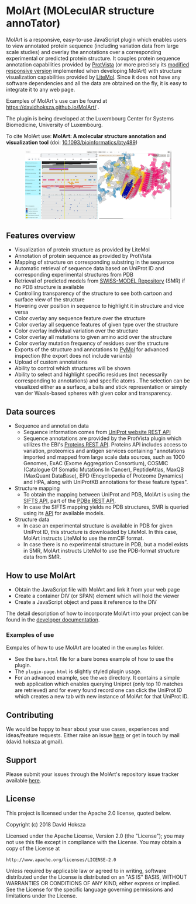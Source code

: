 # MolArt (MOLeculAR structure annoTator)

MolArt is a responsive, easy-to-use JavaScript plugin which enables users to
view annotated protein sequence (including variation data from large scale
studies) and overlay the annotations over a corresponding experimental
or predicted protein structure.
It couples protein sequence annotation capabilities provided by [ProtVista](https://github.com/ebi-uniprot/ProtVista) (or more precisely its [modified responsive version](https://github.com/davidhoksza/protvista) implemented when developing MolArt) with structure visualization capabilities provided by [LiteMol](https://github.com/dsehnal/LiteMol). Since it does not have any software dependencies and all the data are obtained on the fly, it is easy to integrate it to any web page.

Examples of MolArt's use can be found at https://davidhoksza.github.io/MolArt/ .

The plugin is being developed at the Luxembourg Center for Systems Biomedicine, University of Luxembourg.

To cite MolArt use: **MolArt: A molecular structure annotation and visualization tool** (doi: [10.1093/bioinformatics/bty489](https://doi.org/10.1093/bioinformatics/bty489))


<div style="text-align:center">
    <img src="gitweb/teaser.png" style="width:400px;"/>
</div>


## Features overview

- Visualization of protein structure as provided by LiteMol
- Annotation of protein sequence as provided by ProtVista
- Mapping of structure on corresponding substring in the sequence
- Automatic retrieval of sequence data based on UniProt ID and corresponding experimental structures from PDB
- Retrieval of predicted models from [SWISS-MODEL Repository](https://swissmodel.expasy.org/repository) (SMR) if 
no PDB structure is available
- Controlling transparency of the structure to see both cartoon and surface view of the structure
- Hovering over position in sequence to highlight it in structure and vice versa
- Color overlay any sequence feature over the structure
- Color overlay all sequence features of given type over the structure
- Color overlay individual variation over the structure
- Color overlay all mutations to given amino acid over the structure
- Color overlay mutation frequency of residues over the structure
- Exports of the structure and annotations to [PyMol](https://pymol.org/2/) for advanced inspection 
(the export does not include variants)
- Upload of custom annotations
- Ability to control which structures will be shown
- Ability to select and highlight specific residues (not necessarily corresponding to annotations) and specific atoms .
The selection can be visualized either as a surface, a balls and stick representation or simply van der 
Waals-based spheres with given color and transparency.

## Data sources

- Sequence and annotation data
  - Sequence information comes from [UniProt website REST API](https://www.uniprot.org/help/api)
  - Sequence annotations are provided by the ProtVista plugin which utilizes the EBI's [Proteins REST API](https://www.ebi.ac.uk/proteins/api/doc/). Proteins API includes access to variation, proteomics and antigen services containing "annotations imported and mapped from large scale data sources, such as 1000 Genomes, ExAC (Exome Aggregation Consortium), COSMIC (Catalogue Of Somatic Mutations In Cancer), PeptideAtlas, MaxQB (MaxQuant DataBase), EPD (Encyclopedia of Proteome Dynamics) and HPA, along with UniProtKB annotations for these feature types".
- Structure mapping
    - To obtain the mapping between UniProt and PDB, MolArt is using the [SIFTS API](https://www.ebi.ac.uk/pdbe/api/doc/sifts.html), part of the [PDBe REST API](http://www.ebi.ac.uk/pdbe/pdbe-rest-api).
    - In case the SIFTS mapping yields no PDB structures, SMR is queried using its [API](https://swissmodel.expasy.org/docs/repository_help#smr_api) for available models.
- Structure data
  - In case an experimental structure is available in PDB for given UniProt ID, this structure is downloaded by LiteMol. In this case, MolArt instructs LiteMol to use the mmCIF format.
  - In case there is no experimental structure in PDB, but a model exists in SMR, MolArt instructs LiteMol to use the PDB-format structure data from SMR.

## How to use MolArt

- Obtain the JavaScript file with MolArt and link it from your web page
- Create a container DIV (or SPAN) element which will hold the viewer
- Create a JavaScript object and pass it reference to the DIV

The detail description of how to incorporate MolArt into your project can be found in the [developer documentation](https://github.com/davidhoksza/MolArt/tree/master/docs).

### Examples of use
Exmpales of how to use MolArt are located in the ``examples`` folder.
- See the ``bare.html`` file for a bare bones example of how to use the plugin.
- The ``plugin-page.html`` is slightly styled plugin usage.
- For an advanced example, see the ``web`` directory. It contains a simple web application which enables querying Uniprot (only top 10 matches are retrieved) and for every found record one can click the UniProt ID which creates a new tab with new instance of MolArt for that UniProt ID.

## Contributing

We would be happy to hear about your use cases, experiences and ideas/feature requests. Either raise an issue [here](https://github.com/davidhoksza/MolArt/issues) or get in touch by mail (david.hoksza at gmail).

## Support

Please submit your issues through the MolArt's repository issue tracker available [here](https://github.com/davidhoksza/MolArt/issues).

## License

This project is licensed under the Apache 2.0 license, quoted below.

Copyright (c) 2018 David Hoksza

Licensed under the Apache License, Version 2.0 (the "License"); you may not use this file except in compliance with the License.
You may obtain a copy of the License at

    http://www.apache.org/licenses/LICENSE-2.0

Unless required by applicable law or agreed to in writing, software distributed under the License is distributed on an "AS IS" BASIS,
WITHOUT WARRANTIES OR CONDITIONS OF ANY KIND, either express or implied. See the License for the specific language governing permissions and limitations under the License.

